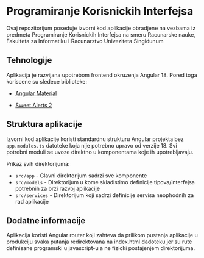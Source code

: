 # Programiranje Korisnickih Interfejsa

Ovaj repozitorijum poseduje izvorni kod aplikacije obradjene na vezbama iz predmeta Programiranje Korisnickih Interfejsa na smeru Racunarske nauke, Fakulteta za Informatiku i Racunarstvo Univeziteta Singidunum

## Tehnologije

Aplikacija je razvijana upotrebom frontend okruzenja Angular 18. Pored toga koriscene su sledece biblioteke:
- [Angular Material](https://material.angular.io/guide/getting-started)

- [Sweet Alerts 2](https://sweetalert2.github.io/)

## Struktura aplikacije

Izvorni kod aplikacije koristi standardnu strukturu Angular projekta bez `app.modules.ts` datoteke koja nije potrebno upravo od verzije 18. Svi potrebni moduli se uvoze direktno u komponentama koje ih upotrebljavaju.

Prikaz svih direktorijuma:
- `src/app` - Glavni direktorijum sadrzi sve komponente 
- `src/models` - Direktorijum u kome skladistimo definicije tipova/interfejsa potrebnih za brzi razvoj aplikacije
- `src/services` - Direktorijum koji sadrzi definicije servisa neophodnih za rad aplikacije

## Dodatne informacije

Aplikacija koristi Angular router koji zahteva da prilikom pustanja aplikacije u produkciju svaka putanja redirektovana na index.html dadoteku jer su rute definisane programski u javascript-u a ne fizicki postajenjem direktorijuma.
